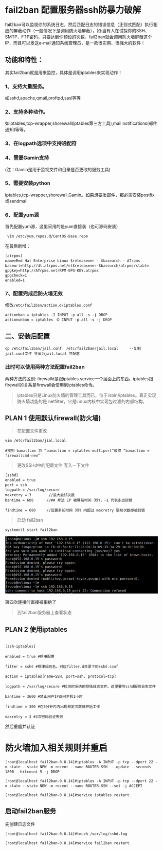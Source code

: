 # fail2ban 配置服务器ssh防暴力破解

fail2ban可以监视你的系统日志，然后匹配日志的错误信息（正则式匹配）执行相应的屏蔽动作（一般情况下是调用防火墙屏蔽），如:当有人在试探你的SSH、SMTP、FTP密码，只要达到你预设的次数，fail2ban就会调用防火墙屏蔽这个IP，而且可以发送e-mail通知系统管理员，是一款很实用、很强大的软件！

## 功能和特性：

其实fail2ban就是用来监控，具体是调用iptables来实现动作！

### 1、支持大量服务。

如sshd,apache,qmail,proftpd,sasl等等

### 2、支持多种动作。

如iptables,tcp-wrapper,shorewall(iptables第三方工具),mail notifications(邮件通知)等等。

### 3、在logpath选项中支持通配符

### 4、需要Gamin支持

(注：Gamin是用于监视文件和目录是否更改的服务工具)

### 5、需要安装python

iptables,tcp-wrapper,shorewall,Gamin。如果想要发邮件，那必需安装postfix或sendmail

### 6、配置yum源

首先配置yum源，这里采用的是yum直接装（也可源码安装）
```
 vim /etc/yum.repos.d/CentOS-Base.repo
 ```

在最后新增：
```
[atrpms] 
name=Red Hat Enterprise Linux $releasever - $basearch - ATrpms 
baseurl=http://dl.atrpms.net/el$releasever-$basearch/atrpms/stable 
gpgkey=http://ATrpms.net/RPM-GPG-KEY.atrpms 
gpgcheck=1 
enabled=1 
```

### 7、配置完成后防火墙无效

修改`/etc/fail2ban/action.d/iptables.conf`
```
actionban = iptables -I INPUT -p all -s -j DROP
actionunban = iptables -D INPUT -p all -s -j DROP
```

## 二、安装后配置

```
cp /etc/fail2ban/jail.conf  /etc/fail2ban/jail.local     --复制jail.conf文件 导出为jail.local 并配置
```

### 此时可以使用两种方法配置fail2ban

两种方法的区别:
firewalld是跟iptables.service一个层面上的东西。iptables跟firewall的关系是firewall会使用到iptables命令。
>iptables只是Linux防火墙的管理工具而已，位于/sbin/iptables。真正实现防火墙功能的是 netfilter，它是Linux内核中实现包过滤的内部结构。

## PLAN 1 使用默认firewall(防火墙)

>在配置文件更改
```
vim /etc/fail2ban/jial.local

#找到 banaction 将 “banaction = iptables-multiport”改成 “banaction = firewallcmd-new”

```
>更改SSHd中的配置文件 写入一下文件

```
[sshd]
enabled = true
port = ssh
logpath = /var/log/secure    
maxretry = 3        //最大尝试次数
bantime = 600      //## 非法 IP 被屏蔽时间（秒），-1 代表永远封锁

findtime = 600     //设置多长时间（秒）内超过 maxretry 限制次数即被封锁
```

>启动 fail2ban
```
systemctl start fail2ban
```

![](img/2.png)

第四次连接时直接被拒绝了

>到fail2ban服务器上查看状态


## PLAN 2 使用iptables

```

[ssh-iptables]

enabled = true #启用配置

filter = sshd #规律规则名，对应filter.d目录下的sshd.conf

action = iptables[name=SSH, port=ssh, protocol=tcp]

logpath = /var/log/secure #检测的系统的登陆日志文件。这里要写sshd服务日志文件

bantime = 3600 #禁止用户IP访问主机1小时

findtime = 300 #在5分钟内内出现规定次数就开始工作

maxretry = 3 #3次密码验证失败

```
然后重启并认证

# 防火墙加入相关规则并重启

```
[root@localhost fail2ban-0.8.14]#iptables -A INPUT -p tcp --dport 22 -m state --state NEW -m recent --name ROUTER-SSH  --update --seconds 1800 --hitcount 5 -j DROP
```
```
[root@localhost fail2ban-0.8.14]#iptables -A INPUT -p tcp --dport 22 -m state --state NEW -m recent --name ROUTER-SSH --set -j ACCEPT
```
```
[root@localhost fail2ban-0.8.14]#service iptables restart
```

## 启动fail2ban服务

先创建日志文件
```
[root@localhost fail2ban-0.8.14]#touch /var/log/sshd.log
```
```
[root@localhost fail2ban-0.8.14]#service fail2ban restart
```



